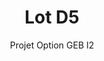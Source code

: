 ---
hero_image: poster.webp
hero_darken: true
hero_height: is-small
layout: project-geb
image: poster.webp
geb: true

title: Lot D5
subtitle: Projet Option GEB I2
description: Réalisation d'une maison dans le cadre de l'option GEB de seconde année.

scale: 1:200
file: house.rvt

tutor: 
  - label: Nicolas DUPORT
    mail: 'nicolas.duport@unilasalle.fr'
    year: 2024
  - label: Adrien BRACQ
    mail: 'adrien.bracq@unilasalle.fr'
    year: 2024

student:
  - label: Biget Timote
    mail: 'prenom.nom@etu.unilasalle.fr'

type: GEB

soft: Revit 2024
---
